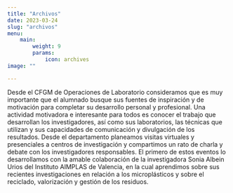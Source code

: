 ```yaml
---
title: "Archivos"
date: 2023-03-24
slug: "archivos"
menu:
    main:
        weight: 9
        params: 
            icon: archives
image: ""

---
```


Desde el CFGM de Operaciones de Laboratorio consideramos que es muy importante que el alumnado busque sus fuentes de inspiración y de motivación para completar su desarrollo personal y profesional. Una actividad motivadora e interesante para todos es conocer el trabajo que desarrollan los investigadores, así como sus laboratorios, las técnicas que utilizan y sus capacidades de comunicación y divulgación de los resultados. Desde el departamento planeamos visitas virtuales y presenciales a centros de investigación y compartimos un rato de charla y debate con los investigadores responsables.
El primero de estos eventos lo desarrollamos con la amable colaboración de la investigadora Sonia Albein Urios del Instituto AIMPLAS de Valencia, en la cual aprendimos sobre sus recientes investigaciones en relación a los microplásticos y sobre el reciclado, valorización y gestión de los residuos. 


